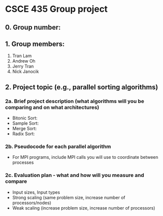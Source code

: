 # CSCE 435 Group project

## 0. Group number: 

## 1. Group members:
1. Tran Lam
2. Andrew Oh
3. Jerry Tran
4. Nick Janocik

## 2. Project topic (e.g., parallel sorting algorithms)

### 2a. Brief project description (what algorithms will you be comparing and on what architectures)

- Bitonic Sort:
- Sample Sort:
- Merge Sort:
- Radix Sort:

### 2b. Pseudocode for each parallel algorithm
- For MPI programs, include MPI calls you will use to coordinate between processes

### 2c. Evaluation plan - what and how will you measure and compare
- Input sizes, Input types
- Strong scaling (same problem size, increase number of processors/nodes)
- Weak scaling (increase problem size, increase number of processors)
